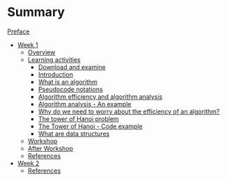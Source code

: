 # Summary

[Preface](./preface.md)
- [Week 1](.week_1/preface.md)
    - [Overview]()
    - [Learning activities](./week_1/1-2.md)
        - [Download and examine]()
        - [Introduction](./week_1/1-2-2.md)
        - [What is an algorithm](./week_1/1-2-3.md)
        - [Pseudocode notations](./week_1/1-2-4.md)
        - [Algorithm efficiency and algorithm analysis](./week_1/1-2-5.md)
        - [Algorithm analysis - An example](./week_1/1-2-6.md)
        - [Why do we need to worry about the efficiency of an algorithm?](./week_1/1-2-7.md)
        - [The tower of Hanoi problem](./week_1/1-2-8.md)
        - [The Tower of Hanoi - Code example](./week_1/1-2-9.md)
        - [What are data structures](./week_1/1-2-10.md)
    - [Workshop]()
    - [After Workshop]()
    - [References](./week_1/module-references.md)
- [Week 2](.week_2/preface.md)
    - [References](./week_2/module-references.md)
